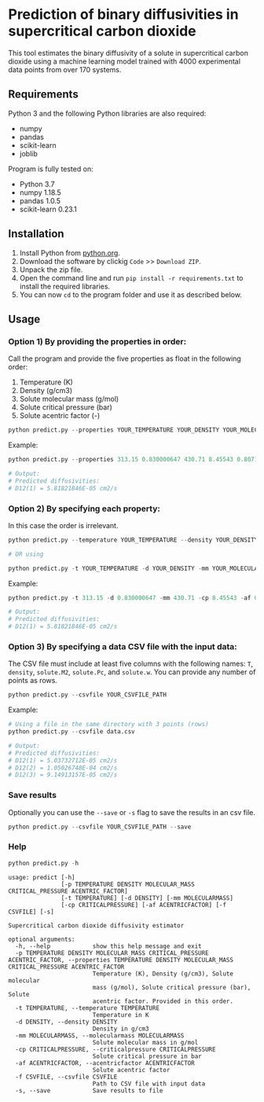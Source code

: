 # Prediction of binary diffusivities in supercritical carbon dioxide

This tool estimates the binary diffusivity of a solute in supercritical carbon dioxide using a machine learning model trained with 4000 experimental data points from over 170 systems.

## Requirements

Python 3 and the following Python libraries are also required:
- numpy
- pandas
- scikit-learn
- joblib

Program is fully tested on:
- Python 3.7
- numpy 1.18.5
- pandas 1.0.5
- scikit-learn 0.23.1 

## Installation

1. Install Python from [python.org](https://www.python.org/).
2. Download the software by clickig `Code` >> `Download ZIP`. 
3. Unpack the zip file.
4. Open the command line and run `pip install -r requirements.txt` to install the required libraries.
5. You can now `cd` to the program folder and use it as described below.


## Usage

### Option 1) By providing the properties in order:

Call the program and provide the five properties as float in the following order:
1. Temperature (K)
2. Density (g/cm3)
3. Solute molecular mass (g/mol)
4. Solute critical pressure (bar)
5. Solute acentric factor (-)


```python
python predict.py --properties YOUR_TEMPERATURE YOUR_DENSITY YOUR_MOLECULAR_MASS YOUR_CRITICAL_PRESSURE YOUR_ACENTRIC_FACTOR
```

Example:

```python
python predict.py --properties 313.15 0.830000647 430.71 8.45543 0.8071

# Output:
# Predicted diffusivities:
# D12(1) = 5.81821846E-05 cm2/s
```


### Option 2) By specifying each property:

In this case the order is irrelevant. 

```python
python predict.py --temperature YOUR_TEMPERATURE --density YOUR_DENSITY --molecularmass YOUR_MOLECULAR_MASS --criticalpressure YOUR_CRITICAL_PRESSURE --acentricfactor YOUR_ACENTRIC_FACTOR

# OR using 

python predict.py -t YOUR_TEMPERATURE -d YOUR_DENSITY -mm YOUR_MOLECULAR_MASS -cp YOUR_CRITICAL_PRESSURE -af YOUR_ACENTRIC_FACTOR
```

Example:

```python
python predict.py -t 313.15 -d 0.830000647 -mm 430.71 -cp 8.45543 -af 0.8071

# Output:
# Predicted diffusivities:
# D12(1) = 5.81821846E-05 cm2/s
```


### Option 3) By specifying a data CSV file with the input data:

The CSV file must include at least five columns with the following names: `T`, `density`, `solute.M2`, `solute.Pc`, and `solute.w`. You can provide any number of points as rows.

```python
python predict.py --csvfile YOUR_CSVFILE_PATH
```

Example:

```python
# Using a file in the same directory with 3 points (rows)
python predict.py --csvfile data.csv

# Output:
# Predicted diffusivities:
# D12(1) = 5.03732712E-05 cm2/s
# D12(2) = 1.05026748E-04 cm2/s
# D12(3) = 9.14913157E-05 cm2/s
```

### Save results

Optionally you can use the `--save` or `-s` flag to save the results in an csv file.

```python
python predict.py --csvfile YOUR_CSVFILE_PATH --save
```


### Help 

```python
python predict.py -h
```

```
usage: predict [-h]
               [-p TEMPERATURE DENSITY MOLECULAR_MASS CRITICAL_PRESSURE ACENTRIC_FACTOR]
               [-t TEMPERATURE] [-d DENSITY] [-mm MOLECULARMASS]
               [-cp CRITICALPRESSURE] [-af ACENTRICFACTOR] [-f CSVFILE] [-s]

Supercritical carbon dioxide diffusivity estimator

optional arguments:
  -h, --help            show this help message and exit
  -p TEMPERATURE DENSITY MOLECULAR_MASS CRITICAL_PRESSURE ACENTRIC_FACTOR, --properties TEMPERATURE DENSITY MOLECULAR_MASS CRITICAL_PRESSURE ACENTRIC_FACTOR
                        Temperature (K), Density (g/cm3), Solute molecular
                        mass (g/mol), Solute critical pressure (bar), Solute
                        acentric factor. Provided in this order.
  -t TEMPERATURE, --temperature TEMPERATURE
                        Temperature in K
  -d DENSITY, --density DENSITY
                        Density in g/cm3
  -mm MOLECULARMASS, --molecularmass MOLECULARMASS
                        Solute molecular mass in g/mol
  -cp CRITICALPRESSURE, --criticalpressure CRITICALPRESSURE
                        Solute critical pressure in bar
  -af ACENTRICFACTOR, --acentricfactor ACENTRICFACTOR
                        Solute acentric factor
  -f CSVFILE, --csvfile CSVFILE
                        Path to CSV file with input data
  -s, --save            Save results to file
```


